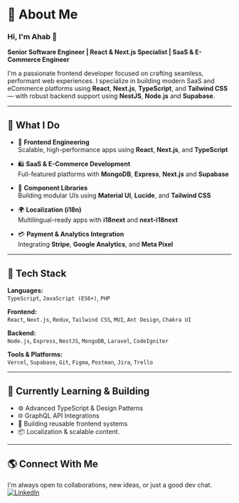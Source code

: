 # 💫 About Me
### Hi, I'm Ahab 👋  
**Senior Software Engineer | React & Next.js Specialist | SaaS & E-Commerce Engineer**

I'm a passionate frontend developer focused on crafting seamless, performant web experiences. I specialize in building modern SaaS and eCommerce platforms using **React**, **Next.js**, **TypeScript**, and **Tailwind CSS** — with robust backend support using **NestJS**,  **Node.js** and **Supabase**.

---

## 🚀 What I Do

- 🔧 **Frontend Engineering**  
  Scalable, high-performance apps using **React**, **Next.js**, and **TypeScript**

- 🛍️ **SaaS & E-Commerce Development**  
  Full-featured platforms with **MongoDB**, **Express**, **Next.js** and **Supabase**

- 🧱 **Component Libraries**  
  Building modular UIs using **Material UI**, **Lucide**, and **Tailwind CSS**

- 🌍 **Localization (i18n)**  
  Multilingual-ready apps with **i18next** and **next-i18next**

- 💳 **Payment & Analytics Integration**  
  Integrating **Stripe**, **Google Analytics**, and **Meta Pixel**

---

## 🧰 Tech Stack

**Languages:**  
`TypeScript`, `JavaScript (ES6+)`, `PHP`

**Frontend:**  
`React`, `Next.js`, `Redux`, `Tailwind CSS`, `MUI`, `Ant Design`, `Chakra UI`

**Backend:**  
`Node.js`, `Express`, `NestJS`, `MongoDB`, `Laravel`, `CodeIgniter`

**Tools & Platforms:**  
`Vercel`, `Supabase`, `Git`, `Figma`, `Postman`, `Jira`, `Trello`

---

## 🧠 Currently Learning & Building

- ⚙️ Advanced TypeScript & Design Patterns  
- 🌐 GraphQL API Integrations  
- 🚀 Building reusable frontend systems  
- 📦 Localization & scalable content.

---

## 🌎 Connect With Me

I'm always open to collaborations, new ideas, or just a good dev chat.  
[![LinkedIn](https://img.shields.io/badge/LinkedIn-%230077B5.svg?logo=linkedin&logoColor=white)](https://www.linkedin.com/in/syed-ahab-ali/)
